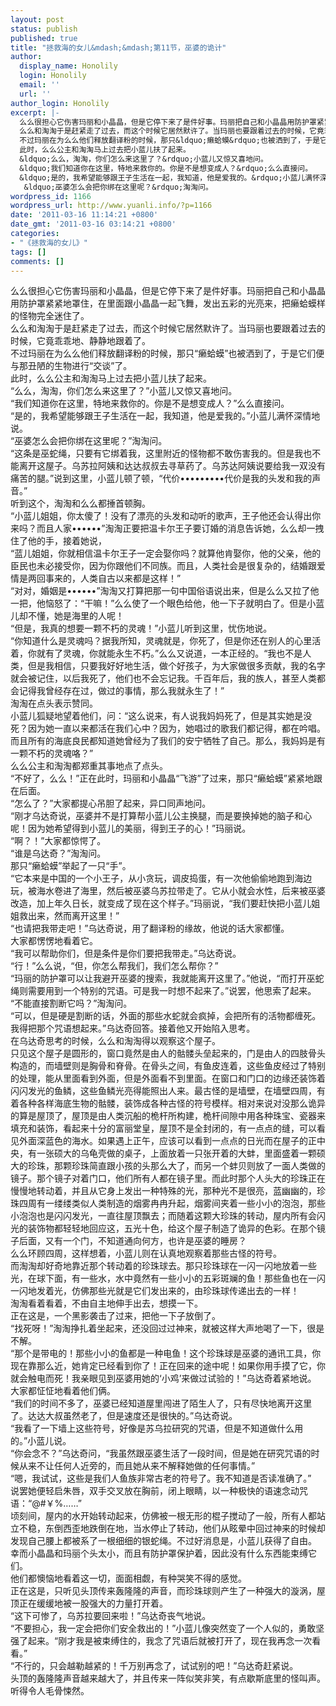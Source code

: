 ```yaml
---
layout: post
status: publish
published: true
title: "拯救海的女儿&mdash;&mdash;第11节，巫婆的诡计"
author:
  display_name: Honolily
  login: Honolily
  email: ''
  url: ''
author_login: Honolily
excerpt: |-
  么么很担心它伤害玛丽和小晶晶，但是它停下来了是件好事。玛丽把自己和小晶晶用防护罩紧紧地罩住，在里面跟小晶晶一起飞舞，发出五彩的光亮来，把癞蛤蟆样的怪物完全迷住了。
  么么和淘淘于是赶紧走了过去，而这个时候它居然默许了。当玛丽也要跟着过去的时候，它竟乖乖地、静静地跟着了。
  不过玛丽在为么么他们释放翻译粉的时候，那只&ldquo;癞蛤蟆&rdquo;也被洒到了，于是它们便与那丑陋的生物进行&ldquo;交谈&rdquo;了。
  此时，么么公主和淘淘马上过去把小蓝儿扶了起来。
  &ldquo;么么，淘淘，你们怎么来这里了？&rdquo;小蓝儿又惊又喜地问。
  &ldquo;我们知道你在这里，特地来救你的。你是不是想变成人？&rdquo;么么直接问。
  &ldquo;是的，我希望能够跟王子生活在一起，我知道，他是爱我的。&rdquo;小蓝儿满怀深情地说。
   &ldquo;巫婆怎么会把你绑在这里呢？&rdquo;淘淘问。
wordpress_id: 1166
wordpress_url: http://www.yuanli.info/?p=1166
date: '2011-03-16 11:14:21 +0800'
date_gmt: '2011-03-16 03:14:21 +0800'
categories:
- "《拯救海的女儿》"
tags: []
comments: []
---
```

<p>么么很担心它伤害玛丽和小晶晶，但是它停下来了是件好事。玛丽把自己和小晶晶用防护罩紧紧地罩住，在里面跟小晶晶一起飞舞，发出五彩的光亮来，把癞蛤蟆样的怪物完全迷住了。<br />
么么和淘淘于是赶紧走了过去，而这个时候它居然默许了。当玛丽也要跟着过去的时候，它竟乖乖地、静静地跟着了。<br />
不过玛丽在为么么他们释放翻译粉的时候，那只&ldquo;癞蛤蟆&rdquo;也被洒到了，于是它们便与那丑陋的生物进行&ldquo;交谈&rdquo;了。<br />
此时，么么公主和淘淘马上过去把小蓝儿扶了起来。<br />
&ldquo;么么，淘淘，你们怎么来这里了？&rdquo;小蓝儿又惊又喜地问。<br />
&ldquo;我们知道你在这里，特地来救你的。你是不是想变成人？&rdquo;么么直接问。<br />
&ldquo;是的，我希望能够跟王子生活在一起，我知道，他是爱我的。&rdquo;小蓝儿满怀深情地说。<br />
 &ldquo;巫婆怎么会把你绑在这里呢？&rdquo;淘淘问。<a id="more"></a><a id="more-1166"></a><br />
&ldquo;这条是巫蛇绳，只要有它绑着我，这里附近的怪物都不敢伤害我的。但是我也不能离开这屋子。乌苏拉阿姨和达达叔叔去寻草药了。乌苏达阿姨说要给我一双没有痛苦的腿。&rdquo;说到这里，小蓝儿顿了顿，&ldquo;代价&bull;&bull;&bull;&bull;&bull;&bull;&bull;&bull;&bull;代价是我的头发和我的声音。&rdquo;<br />
听到这个，淘淘和么么都捶首顿胸。<br />
&ldquo;小蓝儿姐姐，你太傻了！没有了漂亮的头发和动听的歌声，王子他还会认得出你来吗？而且人家&bull;&bull;&bull;&bull;&bull;&bull;&rdquo;淘淘正要把温卡尔王子要订婚的消息告诉她，么么却一拽住了他的手，接着她说，<br />
&ldquo;蓝儿姐姐，你就相信温卡尔王子一定会娶你吗？就算他肯娶你，他的父亲，他的臣民也未必接受你，因为你跟他们不同族。而且，人类社会是很复杂的，结婚跟爱情是两回事来的，人类自古以来都是这样！&rdquo;<br />
&ldquo;对对，婚姻是&bull;&bull;&bull;&bull;&bull;&bull;&rdquo;淘淘又打算把那一句中国俗语说出来，但是么么又拉了他一把，他恼怒了：&ldquo;干嘛！&rdquo;么么使了一个眼色给他，他一下子就明白了。但是小蓝儿却不懂，她是海里的人呢！<br />
&ldquo;但是，我真的想要一颗不朽的灵魂！&rdquo;小蓝儿听到这里，忧伤地说。<br />
&ldquo;你知道什么是灵魂吗？据我所知，灵魂就是，你死了，但是你还在别人的心里活着，你就有了灵魂，你就能永生不朽。&rdquo;么么又说道，一本正经的。&ldquo;我也不是人类，但是我相信，只要我好好地生活，做个好孩子，为大家做很多贡献，我的名字就会被记住，以后我死了，他们也不会忘记我。千百年后，我的族人，甚至人类都会记得我曾经存在过，做过的事情，那么我就永生了！&rdquo;<br />
淘淘在点头表示赞同。<br />
小蓝儿狐疑地望着他们，问：&ldquo;这么说来，有人说我妈妈死了，但是其实她是没死？因为她一直以来都活在我们心中？因为，她唱过的歌我们都记得，都在吟唱。而且所有的海底良民都知道她曾经为了我们的安宁牺牲了自己。那么，我妈妈是有一颗不朽的灵魂咯？&rdquo;<br />
么么公主和淘淘都郑重其事地点了点头。<br />
&ldquo;不好了，么么！&rdquo;正在此时，玛丽和小晶晶&ldquo;飞游&rdquo;了过来，那只&ldquo;癞蛤蟆&rdquo;紧紧地跟在后面。<br />
&ldquo;怎么了？&rdquo;大家都提心吊胆了起来，异口同声地问。<br />
&ldquo;刚才乌达奇说，巫婆并不是打算帮小蓝儿公主换腿，而是要换掉她的脑子和心呢！因为她希望得到小蓝儿的美丽，得到王子的心！&rdquo;玛丽说。<br />
&ldquo;啊？！&rdquo;大家都惊愕了。<br />
&ldquo;谁是乌达奇？&rdquo;淘淘问。<br />
那只&ldquo;癞蛤蟆&rdquo;举起了一只&ldquo;手&rdquo;。<br />
&ldquo;它本来是中国的一个小王子，从小贪玩，调皮捣蛋，有一次他偷偷地跑到海边玩，被海水卷进了海里，然后被巫婆乌苏拉带走了。它从小就会水性，后来被巫婆改造，加上年久日长，就变成了现在这个样子。&rdquo;玛丽说，&ldquo;我们要赶快把小蓝儿姐姐救出来，然而离开这里！&rdquo;<br />
&ldquo;也请把我带走吧！&rdquo;乌达奇说，用了翻译粉的缘故，他说的话大家都懂。<br />
大家都愣愣地看着它。<br />
&ldquo;我可以帮助你们，但是条件是你们要把我带走。&rdquo;乌达奇说。<br />
&ldquo;行！&rdquo;么么说，&ldquo;但，你怎么帮我们，我们怎么帮你？&rdquo;<br />
&ldquo;玛丽的防护罩可以让我避开巫婆的搜索，我就能离开这里了。&rdquo;他说，&ldquo;而打开巫蛇绳则需要用到一个特别的咒语。可是我一时想不起来了。&rdquo;说罢，他思索了起来。<br />
&ldquo;不能直接割断它吗？&rdquo;淘淘问。<br />
&ldquo;可以，但是硬是割断的话，外面的那些水蛇就会疯掉，会把所有的活物都缠死。我得把那个咒语想起来。&rdquo;乌达奇回答。接着他又开始陷入思考。<br />
在乌达奇思考的时候，么么和淘淘得以观察这个屋子。<br />
只见这个屋子是圆形的，窗口竟然是由人的骷髅头垒起来的，门是由人的四肢骨头构造的，而墙壁则是胸骨和脊骨。在骨头之间，有鱼皮连着，这些鱼皮经过了特别的处理，能从里面看到外面，但是外面看不到里面。在窗口和门口的边缘还装饰着闪闪发光的鱼鳞，这些鱼鳞光亮得能照出人来。最古怪的是墙壁，在墙壁四周，有着各种各样海底生物的骷髅，装饰成各种古怪的符号模样。相对来说对没那么诡异的算是屋顶了，屋顶是由人类沉船的桅杆所构建，桅杆间隙中用各种珠宝、瓷器来填充和装饰，看起来十分的富丽堂皇，屋顶不是全封闭的，有一点点的缝，可以看见外面深蓝色的海水。如果遇上正午，应该可以看到一点点的日光而在屋子的正中央，有一张硕大的乌龟壳做的桌子，上面放着一只张开着的大蚌，里面盛着一颗硕大的珍珠，那颗珍珠简直跟小孩的头那么大了，而另一个蚌贝则放了一面人类做的镜子。那个镜子对着门口，他们所有人都在镜子里。而此时那个人头大的珍珠正在慢慢地转动着，并且从它身上发出一种特殊的光，那种光不是很亮，蓝幽幽的，珍珠四周有一缕缕类似人类制造的烟雾冉冉升起，烟雾间夹着一些小小的泡泡，那些小泡泡也是闪闪发光，一直往屋顶飘去；而随着这颗大珍珠的转动，屋内所有会闪光的装饰物都轻轻地回应这，五光十色，给这个屋子制造了诡异的色彩。在那个镜子后面，又有一个门，不知道通向何方，也许是巫婆的睡房？<br />
么么环顾四周，这样想着，小蓝儿则在认真地观察着那些古怪的符号。<br />
而淘淘却好奇地靠近那个转动着的珍珠球去。那只珍珠球在一闪一闪地放着一些光，在球下面，有一些水，水中竟然有一些小小的五彩斑斓的鱼！那些鱼也在一闪一闪地发着光，仿佛那些光就是它们发出来的，由珍珠球传递出去的一样！<br />
淘淘看着看着，不由自主地伸手出去，想摸一下。<br />
正在这是，一个黑影袭击了过来，把他一下子放倒了。<br />
&ldquo;找死呀！&rdquo;淘淘挣扎着坐起来，还没回过过神来，就被这样大声地喝了一下，很是不解。<br />
&ldquo;那个是带电的！那些小小的鱼都是一种电鱼！这个珍珠球是巫婆的通讯工具，你现在靠那么近，她肯定已经看到你了！正在回来的途中呢！如果你用手摸了它，你就会触电而死！我亲眼见到巫婆用她的&lsquo;小鸡&rsquo;来做过试验的！&rdquo;乌达奇着紧地说。<br />
大家都怔怔地看着他们俩。<br />
&ldquo;我们的时间不多了，巫婆已经知道屋里闯进了陌生人了，只有尽快地离开这里了。达达大叔虽然老了，但是速度还是很快的。&rdquo;乌达奇说。<br />
&ldquo;我看了一下墙上这些符号，好像是苏乌拉研究的咒语，但是不知道做什么用的。&rdquo;小蓝儿说。<br />
&ldquo;你会念不？&rdquo;乌达奇问，&ldquo;我虽然跟巫婆生活了一段时间，但是她在研究咒语的时候从来不让任何人近旁的，而且她从来不解释她做的任何事情。&rdquo;<br />
&ldquo;嗯，我试试，这些是我们人鱼族非常古老的符号了。我不知道是否读准确了。&rdquo;<br />
说罢她便轻启朱唇，双手交叉放在胸前，闭上眼睛，以一种极快的语速念动咒语：&ldquo;@#￥%&hellip;&hellip;&rdquo;<br />
顷刻间，屋内的水开始转动起来，仿佛被一根无形的棍子搅动了一般，所有人都站立不稳，东倒西歪地跌倒在地，当水停止了转动，他们从眩晕中回过神来的时候却发现自己腰上都被系了一根细细的银蛇绳。不过好消息是，小蓝儿获得了自由。<br />
幸而小晶晶和玛丽个头太小，而且有防护罩保护着，因此没有什么东西能束缚它们。<br />
他们都懊恼地看着这一切，面面相觑，有种哭笑不得的感觉。<br />
正在这是，只听见头顶传来轰隆隆的声音，而珍珠球则产生了一种强大的漩涡，屋顶正在缓缓地被一股强大的力量打开着。<br />
&ldquo;这下可惨了，乌苏拉要回来啦！&rdquo;乌达奇丧气地说。<br />
&ldquo;不要担心，我一定会把你们安全救出的！&rdquo;小蓝儿像突然变了一个人似的，勇敢坚强了起来。&ldquo;刚才我是被束缚住的，我念了咒语后就被打开了，现在我再念一次看看。&rdquo;<br />
&ldquo;不行的，只会越勒越紧的！千万别再念了，试试别的吧！&rdquo;乌达奇赶紧说。<br />
头顶的轰隆隆声音越来越大了，并且传来一阵似笑非笑，有点歇斯底里的怪叫声。<br />
听得令人毛骨悚然。</p>
